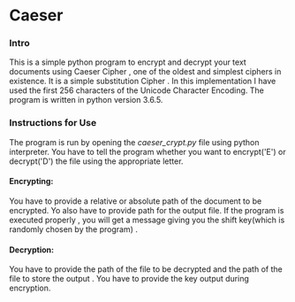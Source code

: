 # Caeser
### Intro
This is a simple python program to encrypt and  decrypt your text documents using Caeser Cipher ,
one of the oldest and simplest ciphers in existence. It is a simple substitution Cipher . In this 
implementation I have used the first 256 characters of the Unicode Character Encoding. 
The program is written in python version 3.6.5.

### Instructions for Use

The program is run by opening the *caeser_crypt.py* file using python interpreter.
You have to tell the program whether you want to encrypt('E') or decrypt('D')  the file 
using the appropriate letter.

#### Encrypting:
You have to provide a relative or absolute path of the document to be encrypted.
Yo also have to provide path for the output file.
If the program is executed properly , you will get a message giving you the shift
 key(which is randomly chosen by the program) .

#### Decryption:
You have to provide the path of the file to be decrypted and the path of the file to 
store the output . You have to provide the key output during encryption.


